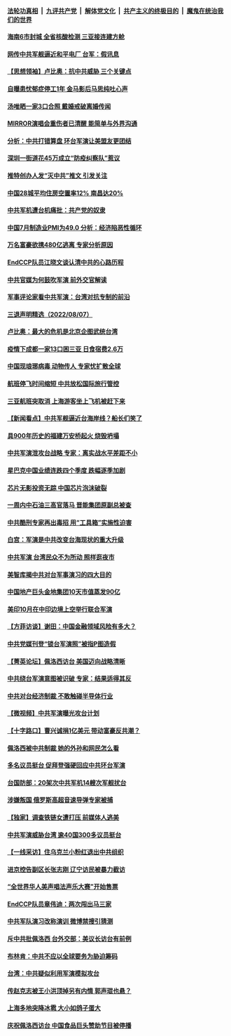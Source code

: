 ####  [法轮功真相](../../../../basic/blob/master/README.md?t=08081502) &nbsp;|&nbsp; [九评共产党](../../../../9ping.md/blob/master/README.md?t=08081502) &nbsp;|&nbsp; [解体党文化](../../../../jtdwh.md/blob/master/README.md?t=08081502)  &nbsp;|&nbsp; [共产主义的终极目的](../../../../gczydzjmd.md/blob/master/README.md?t=08081502) &nbsp;|&nbsp; [魔鬼在统治我们的世界](../../../../mgztzwmdsj.md/blob/master/README.md?t=08081502) 

#### [海南6市封城 全省核酸检测 三亚接连建方舱](../pages/nsc413/n13797722.md?t=08081502) 

#### [网传中共军舰逼近和平电厂 台军：假讯息](../pages/nsc413/n13797836.md?t=08081502) 


#### [【思想领袖】卢比奥：抗中共威胁 三个关键点](../pages/nsc413/n13782442.md?t=08081502) 

#### [自曝患忧郁症停工1年 金马影后马思纯吐心声](../pages/nsc413/n13797686.md?t=08081502) 

#### [汤唯晒一家3口合照 戴婚戒破离婚传闻](../pages/nsc413/n13797665.md?t=08081502) 

#### [MIRROR演唱会重伤者已清醒 能简单与外界沟通](../pages/nsc413/n13797647.md?t=08081502) 

#### [分析：中共打错算盘 环台军演让美盟友更团结](../pages/nsc413/n13797669.md?t=08081502) 

#### [深圳一街道花45万成立“防疫纠察队”惹议](../pages/nsc413/n13797675.md?t=08081502) 

#### [推特创办人发“灭中共”推文 引发关注](../pages/nsc413/n13797542.md?t=08081502) 

#### [中国28城平均住房空置率12% 南昌达20%](../pages/nsc413/n13797666.md?t=08081502) 

#### [中共军机遭台机痛批：共产党的奴隶](../pages/nsc413/n13797649.md?t=08081502) 

#### [中国7月制造业PMI为49.0 分析：经济陷恶性循环](../pages/nsc413/n13797619.md?t=08081502) 

#### [万名富豪欲携480亿逃离 专家分析原因](../pages/nsc413/n13797173.md?t=08081502) 

#### [EndCCP队员江晓文谈认清中共的心路历程](../pages/nsc413/n13797300.md?t=08081502) 

#### [中共官媒为何鼓吹军演 前外交官解读](../pages/nsc413/n13797550.md?t=08081502) 

#### [军事评论家看中共军演：台湾对抗专制的前沿](../pages/nsc413/n13797576.md?t=08081502) 

#### [三退声明精选（2022/08/07）](../pages/nsc413/n13797606.md?t=08081502) 

#### [卢比奥：最大的危机是北京企图武统台湾](../pages/nsc413/n13797410.md?t=08081502) 

#### [疫情下成都一家13口困三亚 日食宿费2.6万](../pages/nsc413/n13797379.md?t=08081502) 

#### [中国现琅琊病毒 动物传人 专家忧扩散全球](../pages/nsc413/n13797418.md?t=08081502) 

#### [航班停飞时间缩短 中共放松国际旅行管控](../pages/nsc413/n13797400.md?t=08081502) 

#### [三亚航班突取消 上海游客坐上飞机被赶下来](../pages/nsc413/n13797322.md?t=08081502) 


#### [【新闻看点】中共军舰逼近台海岸线？船长们笑了](../pages/nsc413/n13797113.md?t=08081502) 

#### [具900年历史的福建万安桥起火 烧毁坍塌](../pages/nsc413/n13797205.md?t=08081502) 

#### [中共军演泄攻台战略 专家：离实战水平差距不小](../pages/nsc413/n13797209.md?t=08081502) 

#### [星巴克中国业绩连跌四个季度 跌幅逐季加剧](../pages/nsc413/n13797229.md?t=08081502) 

#### [芯片无影投资无踪 中国芯片泡沫破裂](../pages/nsc413/n13797222.md?t=08081502) 

#### [一周内中石油三高官落马 晋能集团原副总被查](../pages/nsc413/n13797217.md?t=08081502) 

#### [中共酷刑专家再出毒招 用“工具箱”实施性迫害](../pages/nsc413/n13797202.md?t=08081502) 

#### [白宫：军演是中共改变台海现状的重大升级](../pages/nsc413/n13797184.md?t=08081502) 

#### [中共军演 台湾民众不为所动 照样逛夜市](../pages/nsc413/n13797190.md?t=08081502) 

#### [美智库揭中共对台军事演习的四大目的](../pages/nsc413/n13797187.md?t=08081502) 

#### [中国地产巨头金地集团10天市值蒸发90亿](../pages/nsc413/n13797196.md?t=08081502) 

#### [美印10月在中印边境上空举行联合军演](../pages/nsc413/n13797152.md?t=08081502) 

#### [【方菲访谈】谢田：中国金融领域风险有多大？](../pages/nsc413/n13797105.md?t=08081502) 

#### [中共党媒刊登“锁台军演照”被指P图造假](../pages/nsc413/n13797176.md?t=08081502) 

#### [【菁英论坛】佩洛西访台 美国迈向战略清晰](../pages/nsc413/n13797172.md?t=08081502) 

#### [中共绕台军演意图被识破 专家：结果适得其反](../pages/nsc413/n13797128.md?t=08081502) 

#### [中共对台经济制裁 不敢触碰半导体行业](../pages/nsc413/n13796897.md?t=08081502) 

#### [【微视频】中共军演曝光攻台计划](../pages/nsc413/n13797070.md?t=08081502) 

#### [【十字路口】曹兴诚捐1亿美元 带动富豪反共潮？](../pages/nsc413/n13797053.md?t=08081502) 

#### [佩洛西被中共制裁 她的外孙和网民怎么看](../pages/nsc413/n13797115.md?t=08081502) 

#### [多名议员挺台 促拜登强硬回应中共环台军演](../pages/nsc413/n13797116.md?t=08081502) 

#### [台国防部：20架次中共军机14艘次军舰扰台](../pages/nsc413/n13797106.md?t=08081502) 

#### [涉嫌叛国 俄罗斯高超音速导弹专家被捕](../pages/nsc413/n13797040.md?t=08081502) 

#### [【独家】调查铁链女遭打压 前媒体人逃美](../pages/nsc413/n13796740.md?t=08081502) 

#### [中共军演威胁台湾 逾40国300多议员挺台](../pages/nsc413/n13796826.md?t=08081502) 

#### [【一线采访】住乌克兰小粉红退出中共组织](../pages/nsc413/n13797083.md?t=08081502) 

#### [进京控告副区长张志刚 辽宁访民被暴力截访](../pages/nsc413/n13797084.md?t=08081502) 

#### [“全世界华人美声唱法声乐大赛”开始售票](../pages/nsc413/n13796723.md?t=08081502) 

#### [EndCCP队员章伟迪：两次闯出马三家](../pages/nsc413/n13796899.md?t=08081502) 

#### [中共军队演习改称演训 微博禁搜引猜测](../pages/nsc413/n13796975.md?t=08081502) 

#### [斥中共批佩洛西 台外交部：美议长访台有前例](../pages/nsc413/n13797008.md?t=08081502) 

#### [布林肯：中共不应以全球要务为胁迫筹码](../pages/nsc413/n13797041.md?t=08081502) 

#### [台湾：中共疑似利用军演模拟攻台](../pages/nsc413/n13797052.md?t=08081502) 

#### [传赵克志被王小洪顶掉另有内情 郭声琨也悬？](../pages/nsc413/n13797042.md?t=08081502) 

#### [上海多地突降冰雹 大小如鸽子蛋大](../pages/nsc413/n13797006.md?t=08081502) 

#### [庆祝佩洛西访台 中国食品巨头赞助节目被停播](../pages/nsc413/n13796995.md?t=08081502) 

